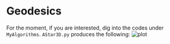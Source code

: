 # Geodesics

For the moment, if you are interested, dig into the codes under `MyAlgorithms`. `AStar3D.py` produces the following:
![plot](./MyAlgorithms/geodesic.gif)
